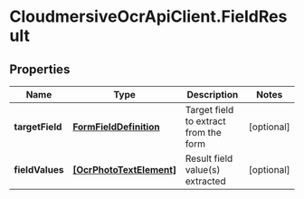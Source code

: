 # CloudmersiveOcrApiClient.FieldResult

## Properties
Name | Type | Description | Notes
------------ | ------------- | ------------- | -------------
**targetField** | [**FormFieldDefinition**](FormFieldDefinition.md) | Target field to extract from the form | [optional] 
**fieldValues** | [**[OcrPhotoTextElement]**](OcrPhotoTextElement.md) | Result field value(s) extracted | [optional] 


